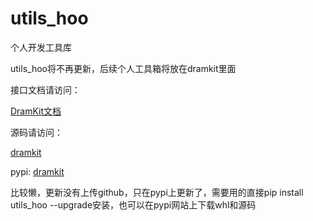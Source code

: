 # utils_hoo
个人开发工具库

utils_hoo将不再更新，后续个人工具箱将放在dramkit里面

接口文档请访问：

[DramKit文档](http://www.glhyy.cn/dramkit/doc/html/index.html)

源码请访问：

[dramkit](https://github.com/Genlovy-Hoo/dramkit/)

pypi:
[dramkit](https://pypi.org/project/dramkit/)



比较懒，更新没有上传github，只在pypi上更新了，需要用的直接pip install utils_hoo --upgrade安装，也可以在pypi网站上下载whl和源码

